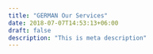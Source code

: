 ```yaml
---
title: "GERMAN Our Services"
date: 2018-07-07T14:53:13+06:00
draft: false
description: "This is meta description"
---
```

